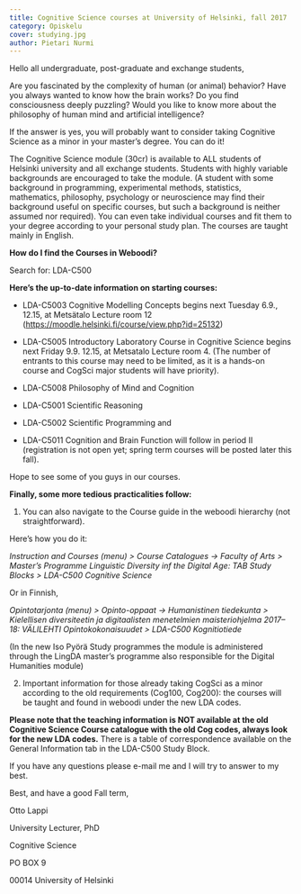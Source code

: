 ```yaml
---
title: Cognitive Science courses at University of Helsinki, fall 2017
category: Opiskelu
cover: studying.jpg
author: Pietari Nurmi
---
```


Hello all undergraduate, post-graduate and exchange students,

Are you fascinated by the complexity of human (or animal) behavior? Have you always wanted to know how the brain works? Do you find consciousness deeply puzzling? Would you like to know more about the philosophy of human mind and artificial intelligence?

If the answer is yes, you will probably want to consider taking Cognitive Science as a minor in your master’s degree. You can do it!

The Cognitive Science module (30cr) is available to ALL students of Helsinki university and all exchange students. Students with highly variable backgrounds are encouraged to take the module. (A student with some background in programming, experimental methods, statistics, mathematics, philosophy, psychology or neuroscience may find their background useful on specific courses, but such a background is neither assumed nor required). You can even take individual courses and fit them to your degree according to your personal study plan. The courses are taught mainly in English.

**How do I find the Courses in Weboodi?**

Search for: LDA-C500

**Here’s the up-to-date information on starting courses:**

- LDA-C5003 Cognitive Modelling Concepts begins next Tuesday 6.9., 12.15, at Metsätalo Lecture room 12 (https://moodle.helsinki.fi/course/view.php?id=25132)

- LDA-C5005 Introductory Laboratory Course in Cognitive Science begins next Friday 9.9. 12.15, at Metsatalo Lecture room 4. (The number of entrants to this course may need to be limited, as it is a hands-on course and CogSci major students will have priority).

- LDA-C5008 Philosophy of Mind and Cognition

- LDA-C5001 Scientific Reasoning

- LDA-C5002 Scientific Programming and

- LDA-C5011 Cognition and Brain Function will follow in period II (registration is not open yet; spring term courses will be posted later this fall).

Hope to see some of you guys in our courses.

**Finally, some more tedious practicalities follow:**

1. You can also navigate to the Course guide in the weboodi hierarchy (not straightforward).

Here’s how you do it:

_Instruction and Courses (menu) > Course Catalogues -> Faculty of Arts > Master’s Programme Linguistic Diversity inf the Digital Age: TAB Study Blocks > LDA-C500 Cognitive Science_

Or in Finnish,

_Opintotarjonta (menu) > Opinto-oppaat -> Humanistinen tiedekunta > Kielellisen diversiteetin ja digitaalisten menetelmien maisteriohjelma 2017–18: VÄLILEHTI Opintokokonaisuudet > LDA-C500 Kognitiotiede_

(In the new Iso Pyörä Study programmes the module is administered through the LingDA master’s programme also responsible for the Digital Humanities module)

2. Important information for those already taking CogSci as a minor according to the old requirements (Cog100, Cog200): the courses will be taught and found in weboodi under the new LDA codes.

**Please note that the teaching information is NOT available at the old Cognitive Science Course catalogue with the old Cog codes, always look for the new LDA codes.** There is a table of correspondence available on the General Information tab in the LDA-C500 Study Block.

If you have any questions please e-mail me and I will try to answer to my best.

Best, and have a good Fall term,

Otto Lappi

University Lecturer, PhD

Cognitive Science

PO BOX 9

00014 University of Helsinki
